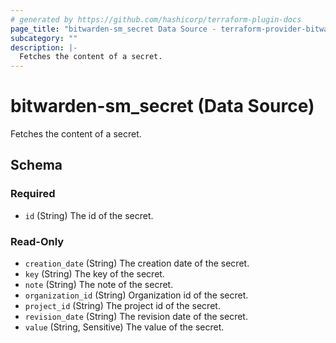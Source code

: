 ```yaml
---
# generated by https://github.com/hashicorp/terraform-plugin-docs
page_title: "bitwarden-sm_secret Data Source - terraform-provider-bitwarden-sm"
subcategory: ""
description: |-
  Fetches the content of a secret.
---
```


# bitwarden-sm_secret (Data Source)

Fetches the content of a secret.



<!-- schema generated by tfplugindocs -->
## Schema

### Required

- `id` (String) The id of the secret.

### Read-Only

- `creation_date` (String) The creation date of the secret.
- `key` (String) The key of the secret.
- `note` (String) The note of the secret.
- `organization_id` (String) Organization id of the secret.
- `project_id` (String) The project id of the secret.
- `revision_date` (String) The revision date of the secret.
- `value` (String, Sensitive) The value of the secret.

